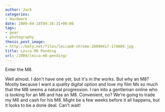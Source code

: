 ```yaml
---
author: Jack
categories:
- Hardware
date: 2009-04-18T04:16:31+00:00
tags:
- gear
- photography
thesis_post_image:
- http://baty.net/files/leicam8-chrome-20090417-174809.jpg
title: Leica M8 Pending
url: /2009/leica-m8-pending/
---
```


Enter the M8.

Well almost. I don't have one yet, but it's in the works. But why an M8? Mostly because I want a quality digital option and love my film Ms so much that the M8 seems a natural progression. I ran into a gentleman online who is looking for an M6 and has an M8. Convenient, no? We're going to trade my M6 and cash for his M8. Might be a few weeks before it all happens, but it looks to be a done deal. Can't wait!
